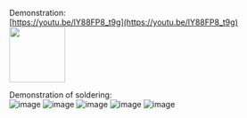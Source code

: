 Demonstration: </br>
[https://youtu.be/lY88FP8_t9g](https://youtu.be/lY88FP8_t9g) </br>
<img src="https://github.com/piccolo-gatto/IoT/assets/108530800/d21eb80f-92d2-4497-8ac3-729c42f58de7" width="100" />
</br>

Demonstration of soldering: </br>
![image](https://github.com/piccolo-gatto/IoT/MorseShield/MorseShieldSoldering/d1)
![image](https://github.com/piccolo-gatto/IoT/MorseShield/MorseShieldSoldering/d2)
![image](https://github.com/piccolo-gatto/IoT/MorseShield/MorseShieldSoldering/d3)
![image](https://github.com/piccolo-gatto/IoT/MorseShield/MorseShieldSoldering/d4)
![image](https://github.com/piccolo-gatto/IoT/MorseShield/MorseShieldSoldering/d5)